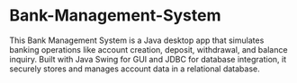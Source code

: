 # Bank-Management-System
This Bank Management System is a Java desktop app that simulates banking operations like account creation, deposit, withdrawal, and balance inquiry. Built with Java Swing for GUI and JDBC for database integration, it securely stores and manages account data in a relational database.

